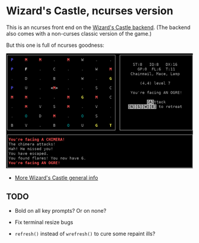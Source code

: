 # Wizard's Castle, ncurses version

This is an ncurses front end on the [Wizard's Castle
backend](https://github.com/beejjorgensen/Wizards-Castle-Rust). (The backend
also comes with a non-curses classic version of the game.)

But this one is full of ncurses goodness:

![Screenshot](img/wizcas-screen1.png)

* [More Wizard's Castle general info](https://github.com/beejjorgensen/Wizards-Castle-Info)

## TODO

* Bold on all key prompts? Or on none?

* Fix terminal resize bugs

* `refresh()` instead of `wrefresh()` to cure some repaint ills?
